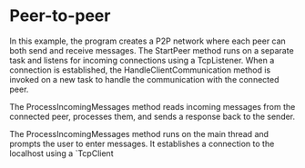 # Peer-to-peer

In this example, the program creates a P2P network where each peer can both send and receive messages. The StartPeer method runs on a separate task and listens for incoming connections using a TcpListener. When a connection is established, the HandleClientCommunication method is invoked on a new task to handle the communication with the connected peer.

The ProcessIncomingMessages method reads incoming messages from the connected peer, processes them, and sends a response back to the sender.

The ProcessIncomingMessages method runs on the main thread and prompts the user to enter messages. It establishes a connection to the localhost using a `TcpClient